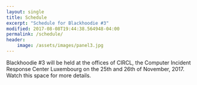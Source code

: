 ```yaml
---
layout: single
title: Schedule
excerpt: "Schedule for Blackhoodie #3"
modified: 2017-08-08T19:44:38.564948-04:00
permalink: /schedule/
header:
    image: /assets/images/panel3.jpg
---
```

Blackhoodie #3 will be held at the offices of CIRCL, the Computer Incident Response Center Luxembourg on the 25th and 26th of November, 2017. Watch this space for more details.

